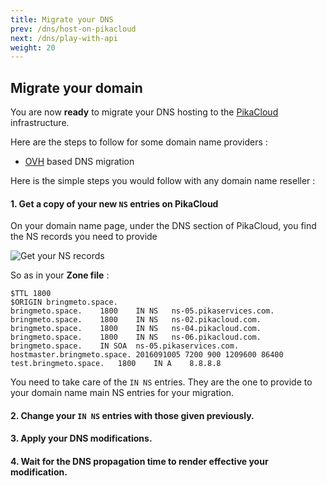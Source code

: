 ```yaml
---
title: Migrate your DNS
prev: /dns/host-on-pikacloud
next: /dns/play-with-api
weight: 20
---
```


## Migrate your domain

You are now **ready** to migrate your DNS hosting to the [PikaCloud](https://www.pikacloud.com/) infrastructure.

Here are the steps to follow for some domain name providers :

  * [OVH](/dns/migrate-ovh) based DNS migration

Here is the simple steps you would follow with any domain name reseller :

#### 1. Get a copy of your new `NS` entries on PikaCloud

On your domain name page, under the DNS section of PikaCloud, you find the NS records you need to provide

![Get your NS records](images/get-ns.png)

So as in your **Zone file** :
```
$TTL 1800
$ORIGIN bringmeto.space.
bringmeto.space.	1800	IN NS	ns-05.pikaservices.com.
bringmeto.space.	1800	IN NS	ns-02.pikacloud.com.
bringmeto.space.	1800	IN NS	ns-04.pikacloud.com.
bringmeto.space.	1800	IN NS	ns-06.pikacloud.com.
bringmeto.space.	IN SOA	ns-05.pikaservices.com. hostmaster.bringmeto.space. 2016091005 7200 900 1209600 86400
test.bringmeto.space.	1800	IN A	8.8.8.8
```

You need to take care of the `IN NS` entries. They are the one to provide to your domain name main NS entries for your migration.

#### 2. **Change** your `IN NS` entries with those given previously.

#### 3. **Apply** your DNS modifications.

#### 4. **Wait** for the DNS propagation time to render effective your modification.
